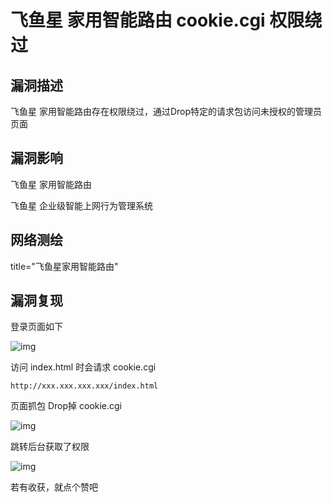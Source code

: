 # 飞鱼星 家用智能路由 cookie.cgi 权限绕过

## 漏洞描述

飞鱼星 家用智能路由存在权限绕过，通过Drop特定的请求包访问未授权的管理员页面

## 漏洞影响

<a-checkbox checked>飞鱼星 家用智能路由</a-checkbox></br>

<a-checkbox checked>飞鱼星 企业级智能上网行为管理系统</a-checkbox></br>

## 网络测绘

<a-checkbox checked>title="飞鱼星家用智能路由"</a-checkbox></br>

## 漏洞复现

登录页面如下

![img](/assets/PeiQi-Wiki/img/fy-1.png)



访问 index.html 时会请求 cookie.cgi



```plain
http://xxx.xxx.xxx.xxx/index.html
```



页面抓包 Drop掉 cookie.cgi



![img](/assets/PeiQi-Wiki/img/fy-2.png)



跳转后台获取了权限



![img](/assets/PeiQi-Wiki/img/fy-3.png)



若有收获，就点个赞吧